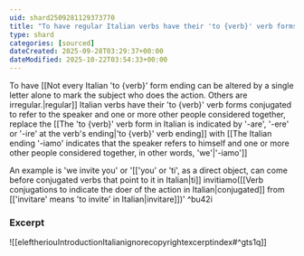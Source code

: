 ```yaml
---
uid: shard2509281129373770
title: "To have regular Italian verbs have their 'to {verb}' verb forms conjugated to refer to the speaker and one or more other people considered together, replace the verb form ending with '-iamo'"
type: shard
categories: [sourced]
dateCreated: 2025-09-28T03:29:37+00:00
dateModified: 2025-10-22T03:54:33+00:00
---
```

To have [[Not every Italian 'to {verb}' form ending can be altered by a single letter alone to mark the subject who does the action. Others are irregular.|regular]] Italian verbs have their 'to {verb}' verb forms conjugated to refer to the speaker and one or more other people considered together, replace the [[The 'to {verb}' verb form in Italian is indicated by '-are', '-ere' or '-ire' at the verb's ending|'to {verb}' verb ending]] with [[The Italian ending '-iamo' indicates that the speaker refers to himself and one or more other people considered together, in other words, 'we'|'-iamo']]

An example is 'we invite you' or '[['you' or  'ti', as a direct object, can come before conjugated verbs that point to it in Italian|ti]] invitiamo([[Verb conjugations to indicate the doer of the action in Italian|conjugated]] from [['invitare' means 'to invite' in Italian|invitare]])' ^bu42i
### Excerpt
![[eleftheriouIntroductionItalianignorecopyrightexcerptindex#^gts1q]]